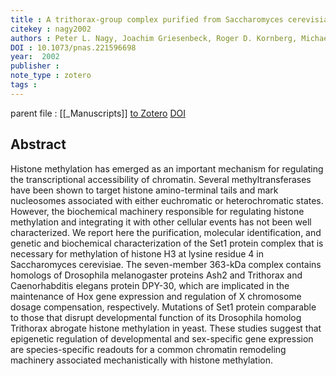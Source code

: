 ```yaml
---
title : A trithorax-group complex purified from Saccharomyces cerevisiae is required for methylation of histone H3
citekey : nagy2002
authors : Peter L. Nagy, Joachim Griesenbeck, Roger D. Kornberg, Michael L. Cleary
DOI : 10.1073/pnas.221596698
year:  2002
publisher : 
note_type : zotero
tags : 
---
```

parent file : [[_Manuscripts]]
[to Zotero](zotero://select/items/@nagy2002) [DOI](https://doi.org/10.1073/pnas.221596698)

Abstract
---
Histone methylation has emerged as an important mechanism for regulating the transcriptional accessibility of chromatin. Several methyltransferases have been shown to target histone amino-terminal tails and mark nucleosomes associated with either euchromatic or heterochromatic states. However, the biochemical machinery responsible for regulating histone methylation and integrating it with other cellular events has not been well characterized. We report here the purification, molecular identification, and genetic and biochemical characterization of the Set1 protein complex that is necessary for methylation of histone H3 at lysine residue 4 in Saccharomyces cerevisiae. The seven-member 363-kDa complex contains homologs of Drosophila melanogaster proteins Ash2 and Trithorax and Caenorhabditis elegans protein DPY-30, which are implicated in the maintenance of Hox gene expression and regulation of X chromosome dosage compensation, respectively. Mutations of Set1 protein comparable to those that disrupt developmental function of its Drosophila homolog Trithorax abrogate histone methylation in yeast. These studies suggest that epigenetic regulation of developmental and sex-specific gene expression are species-specific readouts for a common chromatin remodeling machinery associated mechanistically with histone methylation.
